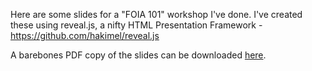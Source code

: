 Here are some slides for a "FOIA 101" workshop I've done. I've created these using reveal.js, a nifty HTML Presentation Framework - https://github.com/hakimel/reveal.js

A barebones PDF copy of the slides can be downloaded [here](https://raw.githubusercontent.com/RooneyMcNibNug/FOIA/master/FOIA%20Workshop/LPL-FOIA-workshop-2018-OCR.pdf).
